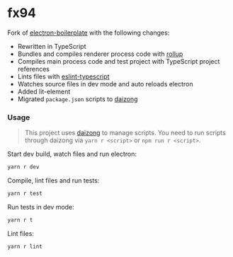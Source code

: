 # fx94

Fork of [electron-boilerplate](https://github.com/sindresorhus/electron-boilerplate) with the following changes:

- Rewritten in TypeScript
- Bundles and compiles renderer process code with [rollup](https://github.com/rollup/rollup)
- Compiles main process code and test project with TypeScript project references
- Lints files with [eslint-typescript](https://github.com/typescript-eslint/typescript-eslint)
- Watches source files in dev mode and auto reloads electron
- Added lit-element
- Migrated `package.json` scripts to [daizong](https://github.com/mgenware/daizong)

### Usage

> This project uses [daizong](https://github.com/mgenware/daizong) to manage scripts. You need to run scripts through daizong via `yarn r <script>` or `npm run r <script>`.

Start dev build, watch files and run electron:

```sh
yarn r dev
```

Compile, lint files and run tests:

```sh
yarn r test
```

Run tests in dev mode:

```sh
yarn r t
```

Lint files:

```sh
yarn r lint
```
